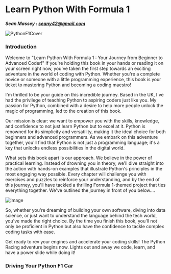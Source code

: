 # Learn Python With Formula 1 #
***Sean Massey : seany42@gmail.com***

![PythonF1Cover](https://github.com/PositivePython42/learn_python_with_formula1/assets/143272464/735ad5ea-4a46-4e52-8feb-51c10b136000)

### Introduction ###

Welcome to "Learn Python With Formula 1 : Your Journey from Beginner to Advanced Coder!" If you're holding this book in your hands or reading it on your screen right now, you've taken the first step towards an exciting adventure in the world of coding with Python. Whether you're a complete novice or someone with a little programming experience, this book is your ticket to mastering Python and becoming a coding maestro!

I'm thrilled to be your guide on this incredible journey. Based in the UK, I've had the privilege of teaching Python to aspiring coders just like you. My passion for Python, combined with a desire to help more people unlock the magic of programming, led to the creation of this book.

Our mission is clear: we want to empower you with the skills, knowledge, and confidence to not just learn Python but to excel at it. Python is renowned for its simplicity and versatility, making it the ideal choice for both beginners and advanced programmers. As we embark on this adventure together, you'll find that Python is not just a programming language; it's a key that unlocks endless possibilities in the digital world.

What sets this book apart is our approach. We believe in the power of practical learning. Instead of drowning you in theory, we'll dive straight into the action with hands-on examples that illustrate Python's principles in the most engaging way possible. Every chapter will challenge you with exercises and puzzles to reinforce your understanding, and by the end of this journey, you'll have tackled a thrilling Formula 1-themed project that ties everything together.  We've outlined the journey in front of you below....

![image](https://github.com/PositivePython42/learn_python_with_formula1/assets/143272464/5ad9eb7c-55be-4afc-88bb-f7501a107e24)

So, whether you're dreaming of building your own software, diving into data science, or just want to understand the language behind the tech world, you've made the right choice. By the time you finish this book, you'll not only be proficient in Python but also have the confidence to tackle complex coding tasks with ease.

Get ready to rev your engines and accelerate your coding skills! The Python Racing adventure begins now. Lights out and away we code, learn, and have a power slide while doing it!

### Driving Your Python F1 Car ###
